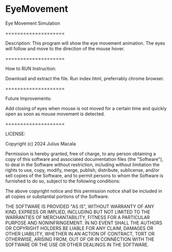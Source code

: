 # EyeMovement
Eye Movement Simulation

====================

Description: This program will show the eye movement animation. The eyes will follow and move to the direction of the mouse hover.

====================

How to RUN Instruction:

Download and extract the file. Run index.html, preferrably chrome browser.

====================

Future Improvements:

Add closing of eyes when mouse is not moved for a certain time and quickly open as soon as mouse movement is detected.

====================

LICENSE:

Copyright (c) 2024 Julius Macala

Permission is hereby granted, free of charge, to any person obtaining a copy of this software and associated documentation files (the "Software"), to deal in the Software without restriction, including without limitation the rights to use, copy, modify, merge, publish, distribute, sublicense, and/or sell copies of the Software, and to permit persons to whom the Software is furnished to do so, subject to the following conditions:

The above copyright notice and this permission notice shall be included in all copies or substantial portions of the Software.

THE SOFTWARE IS PROVIDED "AS IS", WITHOUT WARRANTY OF ANY KIND, EXPRESS OR IMPLIED, INCLUDING BUT NOT LIMITED TO THE WARRANTIES OF MERCHANTABILITY, FITNESS FOR A PARTICULAR PURPOSE AND NONINFRINGEMENT. IN NO EVENT SHALL THE AUTHORS OR COPYRIGHT HOLDERS BE LIABLE FOR ANY CLAIM, DAMAGES OR OTHER LIABILITY, WHETHER IN AN ACTION OF CONTRACT, TORT OR OTHERWISE, ARISING FROM, OUT OF OR IN CONNECTION WITH THE SOFTWARE OR THE USE OR OTHER DEALINGS IN THE SOFTWARE.
